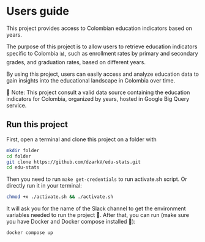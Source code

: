 # Users guide

This project provides access to Colombian education indicators based on years.

The purpose of this project is to allow users to retrieve education indicators specific to Colombia :bar_chart:, such as enrollment rates by primary and secondary grades, and graduation rates, based on different years.

By using this project, users can easily access and analyze education data to gain insights into the educational landscape in Colombia over time.

:notebook_with_decorative_cover: Note: This project consult a valid data source containing the education indicators for Colombia, organized by years, hosted in Google Big Query service.

## Run this project

First, open a terminal and clone this project on a folder with 

```bash
mkdir folder
cd folder
git clone https://github.com/dzarkV/edu-stats.git
cd edu-stats 
```

Then you need to run `make get-credentials` to run activate.sh script. Or directly run it in your terminal:

```bash 
chmod +x ./activate.sh && ./activate.sh
```

It will ask you for the name of the Slack channel to get the environment variables needed to run the project :closed_lock_with_key:. 
After that, you can run (make sure you have Docker and Docker compose installed :whale2:):

```bash
docker compose up
```